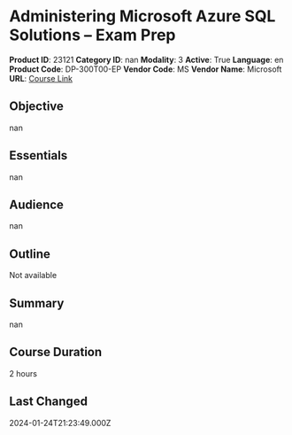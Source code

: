 # Administering Microsoft Azure SQL Solutions – Exam Prep

**Product ID**: 23121
**Category ID**: nan
**Modality**: 3
**Active**: True
**Language**: en
**Product Code**: DP-300T00-EP
**Vendor Code**: MS
**Vendor Name**: Microsoft
**URL**: [Course Link](https://www.fastlaneus.com/course/microsoft-dp-300t00-ep)

## Objective
nan

## Essentials
nan

## Audience
nan

## Outline
Not available

## Summary
nan

## Course Duration
2 hours

## Last Changed
2024-01-24T21:23:49.000Z
